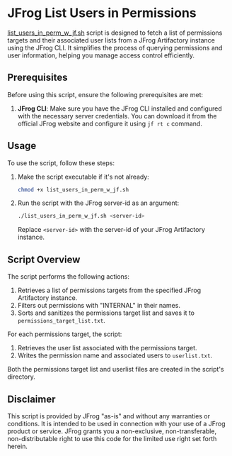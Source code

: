 # JFrog List Users in Permissions 

[list_users_in_perm_w_jf.sh](list_users_in_perm_w_jf.sh) script is designed to fetch a list of permissions targets and their associated user lists from a JFrog Artifactory instance using the JFrog CLI. It simplifies the process of querying permissions and user information, helping you manage access control efficiently.

## Prerequisites

Before using this script, ensure the following prerequisites are met:

1. **JFrog CLI**: Make sure you have the JFrog CLI installed and configured with the necessary server credentials. You can download it from the official JFrog website and configure it using `jf rt c` command.

## Usage

To use the script, follow these steps:

1. Make the script executable if it's not already:

   ```bash
   chmod +x list_users_in_perm_w_jf.sh
   ```

2. Run the script with the JFrog server-id as an argument:

   ```bash
   ./list_users_in_perm_w_jf.sh <server-id>
   ```

   Replace `<server-id>` with the server-id of your JFrog Artifactory instance.

## Script Overview

The script performs the following actions:

1. Retrieves a list of permissions targets from the specified JFrog Artifactory instance.
2. Filters out permissions with "INTERNAL" in their names.
3. Sorts and sanitizes the permissions target list and saves it to `permissions_target_list.txt`.

For each permissions target, the script:

1. Retrieves the user list associated with the permissions target.
2. Writes the permission name and associated users to `userlist.txt`.

Both the permissions target list and userlist files are created in the script's directory.

## Disclaimer

This script is provided by JFrog "as-is" and without any warranties or conditions. It is intended to be used in connection with your use of a JFrog product or service. JFrog grants you a non-exclusive, non-transferable, non-distributable right to use this code for the limited use right set forth herein.

